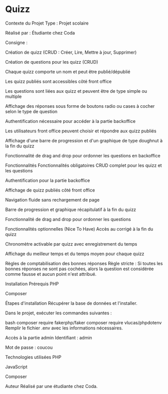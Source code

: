 # Quizz

Contexte du Projet
Type : Projet scolaire

Réalisé par : Étudiante chez Coda

Consigne :

Création de quizz (CRUD : Créer, Lire, Mettre à jour, Supprimer)

Création de questions pour les quizz (CRUD)

Chaque quizz comporte un nom et peut être publié/dépublié

Les quizz publiés sont accessibles côté front office

Les questions sont liées aux quizz et peuvent être de type simple ou multiple

Affichage des réponses sous forme de boutons radio ou cases à cocher selon le type de question

Authentification nécessaire pour accéder à la partie backoffice

Les utilisateurs front office peuvent choisir et répondre aux quizz publiés

Affichage d'une barre de progression et d'un graphique de type doughnut à la fin du quizz

Fonctionnalité de drag and drop pour ordonner les questions en backoffice

Fonctionnalités
Fonctionnalités obligatoires
CRUD complet pour les quizz et les questions

Authentification pour la partie backoffice

Affichage de quizz publiés côté front office

Navigation fluide sans rechargement de page

Barre de progression et graphique récapitulatif à la fin du quizz

Fonctionnalité de drag and drop pour ordonner les questions

Fonctionnalités optionnelles (Nice To Have)
Accès au corrigé à la fin du quizz

Chronomètre activable par quizz avec enregistrement du temps

Affichage du meilleur temps et du temps moyen pour chaque quizz

Règles de comptabilisation des bonnes réponses
Règle stricte : Si toutes les bonnes réponses ne sont pas cochées, alors la question est considérée comme fausse et aucun point n'est attribué.

Installation
Prérequis
PHP

Composer

Étapes d'installation
Récupérer la base de données et l'installer.

Dans le projet, exécuter les commandes suivantes :

bash
composer require fakerphp/faker
composer require vlucas/phpdotenv
Remplir le fichier .env avec les informations nécessaires.

Accès à la partie admin
Identifiant : admin

Mot de passe : coucou

Technologies utilisées
PHP

JavaScript

Composer

Auteur
Réalisé par une étudiante chez Coda.